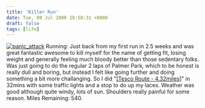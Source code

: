```yaml
---
title: 'Killer Run'
date: Tue, 08 Jul 2008 18:58:31 +0000
draft: false
tags: [life]
---
```


[![](/shared/2008/07/panic_attack-225x3001.jpg "panic_attack")](/shared/2008/07/panic_attack.jpg) Running: Just back from my first run in 2.5 weeks and was great fantastic awesome to kill myself for the name of getting fit, losing weight and generally feeling much bloody better than those sedentary folks. Was just going to do the regular 2 laps of Palmer Park, which to be honest is really dull and boring, but instead I felt like going further and doing something a bit more challanging. So I did "[\[Tesco Route - 4.32miles\]](http://www.gmap-pedometer.com/?r=2059717 )" in 32mins with some traffic lights and a stop to do up my laces. Weather was good although quite windy, lots of sun. Shoulders really painful for some reason. Miles Remaining: 540.